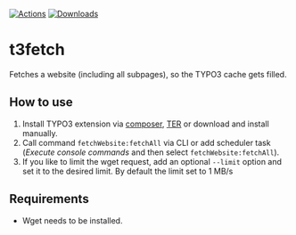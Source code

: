 [![Actions](https://github.com/visuellverstehen/t3fetch/workflows/TER/badge.svg)](https://github.com/visuellverstehen/t3fetch/actions)
[![Downloads](https://img.shields.io/packagist/dt/visuellverstehen/t3fetch.svg)](https://packagist.org/packages/visuellverstehen/t3fetch)

# t3fetch
Fetches a website (including all subpages), so the TYPO3 cache gets filled.

## How to use
1. Install TYPO3 extension via [composer](https://packagist.org/packages/visuellverstehen/t3fetch), [TER](https://extensions.typo3.org/extension/t3fetch/) or download and install manually.
2. Call command `fetchWebsite:fetchAll` via CLI or add scheduler task (_Execute console commands_ and then select `fetchWebsite:fetchAll`).
3. If you like to limit the wget request, add an optional `--limit` option and set it to the desired limit. By default the limit set to 1 MB/s

## Requirements
- Wget needs to be installed.

